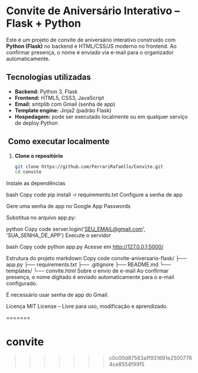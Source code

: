 # Convite de Aniversário Interativo – Flask + Python

Este é um projeto de convite de aniversário interativo construído com **Python (Flask)** no backend e HTML/CSS/JS moderno no frontend. Ao confirmar presença, o nome é enviado via e-mail para o organizador automaticamente.

## Tecnologias utilizadas

- **Backend:** Python 3, Flask
- **Frontend:** HTML5, CSS3, JavaScript
- **Email:** smtplib com Gmail (senha de app)
- **Template engine:** Jinja2 (padrão Flask)
- **Hospedagem:** pode ser executado localmente ou em qualquer serviço de deploy Python

## ️ Como executar localmente

1. **Clone o repositório**
   ```bash
   git clone https://github.com/FerrariRafaello/Convite.git
   cd convite
Instale as dependências

bash
Copy code
pip install -r requirements.txt
Configure a senha de app

Gere uma senha de app no Google App Passwords

Substitua no arquivo app.py:

python
Copy code
server.login('SEU_EMAIL@gmail.com', 'SUA_SENHA_DE_APP')
Execute o servidor

bash
Copy code
python app.py
Acesse em http://127.0.0.1:5000/

Estrutura do projeto
markdown
Copy code
convite-aniversario-flask/
├── app.py
├── requirements.txt
├── .gitignore
├── README.md
└── templates/
    └── convite.html
Sobre o envio de e-mail
Ao confirmar presença, o nome digitado é enviado automaticamente para o e-mail configurado.

É necessário usar senha de app do Gmail.

Licença
MIT License – Livre para uso, modificação e aprendizado.

=======
# convite
>>>>>>> c0c00d87583a1f931691e25007764ce8554f99f5
